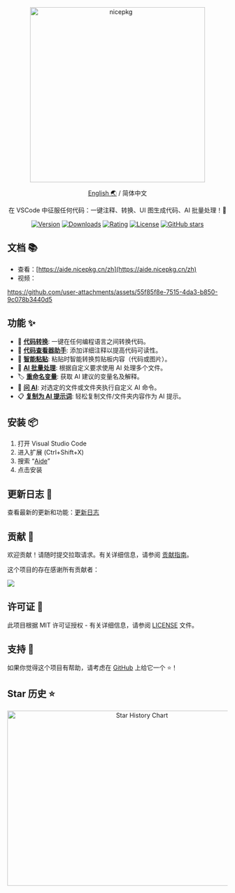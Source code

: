 <div align="center">

<a href="https://aide.nicepkg.cn/zh/">
  <picture>
    <source media="(prefers-color-scheme: dark)" srcset="https://github.com/user-attachments/assets/78b89b18-0846-4885-89f2-8238fac1db49">
    <img src="https://github.com/user-attachments/assets/66fb88a7-a462-484f-8133-4187ffcef8ef" alt="nicepkg" width="400" />
  </picture>
</a>

[English 🌏](https://github.com/nicepkg/aide/tree/master/README.md) / 简体中文

在 VSCode 中征服任何代码：一键注释、转换、UI 图生成代码、AI 批量处理！💪

[![Version](https://img.shields.io/visual-studio-marketplace/v/nicepkg.aide-pro)](https://marketplace.visualstudio.com/items?itemName=nicepkg.aide-pro)
[![Downloads](https://img.shields.io/visual-studio-marketplace/d/nicepkg.aide-pro)](https://marketplace.visualstudio.com/items?itemName=nicepkg.aide-pro)
[![Rating](https://img.shields.io/visual-studio-marketplace/r/nicepkg.aide-pro)](https://marketplace.visualstudio.com/items?itemName=nicepkg.aide-pro)
[![License](https://img.shields.io/github/license/nicepkg/aide)](https://github.com/nicepkg/aide/blob/master/LICENSE)
[![GitHub stars](https://img.shields.io/github/stars/nicepkg/aide)](https://github.com/nicepkg/aide)

</div>

## 文档 📚

- 查看：[https://aide.nicepkg.cn/zh](https://aide.nicepkg.cn/zh)
- 视频：

https://github.com/user-attachments/assets/55f85f8e-7515-4da3-b850-9c078b3440d5

## 功能 ✨

- 🔄 **[代码转换](https://aide.nicepkg.cn/zh/guide/features/code-convert)**: 一键在任何编程语言之间转换代码。
- 📖 **[代码查看器助手](https://aide.nicepkg.cn/zh/guide/features/code-viewer-helper)**: 添加详细注释以提高代码可读性。
- 🔀 **[智能粘贴](https://aide.nicepkg.cn/zh/guide/features/smart-paste)**: 粘贴时智能转换剪贴板内容（代码或图片）。
- 🤖 **[AI 批量处理](https://aide.nicepkg.cn/zh/guide/features/batch-processor)**: 根据自定义要求使用 AI 处理多个文件。
- 🏷 **[重命名变量](https://aide.nicepkg.cn/zh/guide/features/rename-variable)**: 获取 AI 建议的变量名及解释。
- 💬 **[问 AI](https://aide.nicepkg.cn/zh/guide/features/ask-ai)**: 对选定的文件或文件夹执行自定义 AI 命令。
- 📋 **[复制为 AI 提示词](https://aide.nicepkg.cn/zh/guide/features/copy-as-prompt)**: 轻松复制文件/文件夹内容作为 AI 提示。

## 安装 📦

1. 打开 Visual Studio Code
2. 进入扩展 (Ctrl+Shift+X)
3. 搜索 “[Aide](https://marketplace.visualstudio.com/items?itemName=nicepkg.aide-pro)”
4. 点击安装

## 更新日志 📅

查看最新的更新和功能：[更新日志](https://github.com/nicepkg/aide/blob/master/CHANGELOG.md)

## 贡献 🤝

欢迎贡献！请随时提交拉取请求。有关详细信息，请参阅 [贡献指南](https://github.com/nicepkg/aide/blob/master/CONTRIBUTING.md)。

这个项目的存在感谢所有贡献者：

<a href="https://github.com/nicepkg/aide/graphs/contributors">
  <img src="https://contrib.rocks/image?repo=nicepkg/aide" />
</a>

## 许可证 📄

此项目根据 MIT 许可证授权 - 有关详细信息，请参阅 [LICENSE](https://github.com/nicepkg/aide/blob/master/LICENSE) 文件。

## 支持 💖

如果你觉得这个项目有帮助，请考虑在 [GitHub](https://github.com/nicepkg/aide) 上给它一个 ⭐️！

## Star 历史 ⭐

<div align="center">

<img src="https://api.star-history.com/svg?repos=nicepkg/aide&type=Date" width="600" height="400" alt="Star History Chart" valign="middle">

</div>
